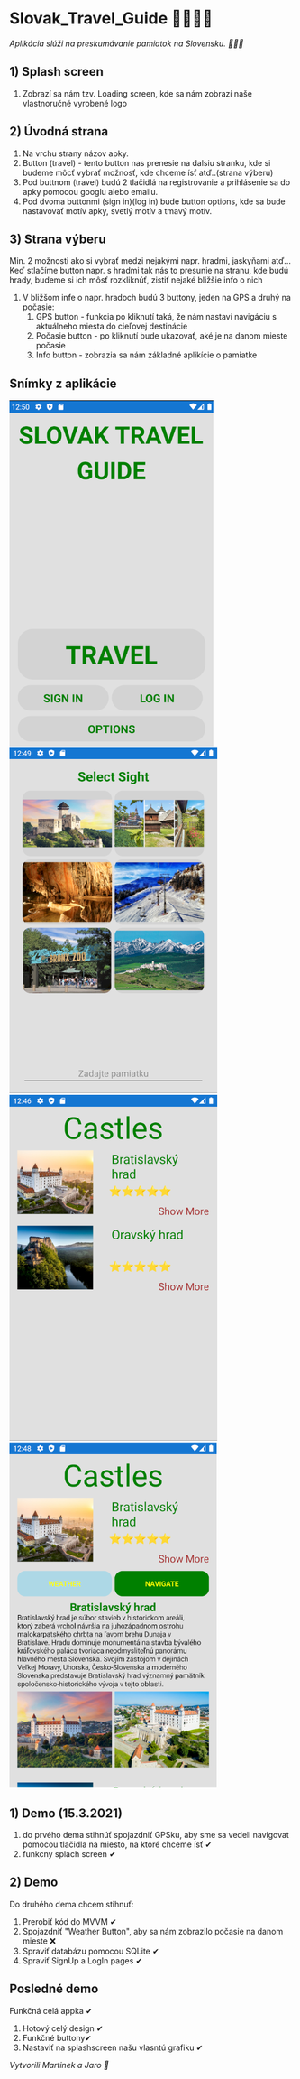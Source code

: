    # Slovak_Travel_Guide 🧗‍♂️🧗‍♀️

*Aplikácia slúži na preskumávanie pamiatok na Slovensku. 🌄🌄🌄*

## 1) Splash screen
  1. Zobrazí sa nám tzv. Loading screen, kde sa nám zobrazí naše vlastnoručné vyrobené logo 

## 2) Úvodná strana

  1. Na vrchu strany názov apky.
  1. Button (travel) - tento button nas prenesie na dalsiu stranku, kde si budeme môcť vybrať možnosť, kde chceme ísť atď..(strana výberu)
  1. Pod buttnom (travel) budú 2 tlačidlá na registrovanie a prihlásenie sa do apky pomocou googlu alebo emailu.
  1. Pod dvoma buttonmi (sign in)(log in) bude button options, kde sa bude nastavovať motív apky, svetlý motív a tmavý motív.

  
## 3) Strana výberu

  Min. 2 možnosti ako si vybrať medzi nejakými napr. hradmi, jaskyňami atď...
  Keď stlačíme button napr. s hradmi tak nás to presunie na stranu, kde budú hrady, budeme si ich môsť rozkliknúť, zistiť nejaké bližšie info o nich
  1. V bližšom infe o napr. hradoch budú 3 buttony, jeden na GPS a druhý na počasie:
      1. GPS button - funkcia po kliknutí taká, že nám nastaví navigáciu s aktuálneho miesta do cieľovej destinácie
      2. Počasie button - po kliknutí bude ukazovať, aké je na danom mieste počasie
      3. Info button - zobrazia sa nám základné aplikície o pamiatke
       
## Snímky z aplikácie
![MAIN PAGE](Images/MainPage.png)
![](Images/SelectPage.png)
![](Images/CatlesPage_-_1.png)
![](Images/CastlesPage_-_opened.png)

## 1) Demo (15.3.2021)
  1. do prvého dema stihnúť spojazdniť GPSku, aby sme sa vedeli navigovat pomocou tlačidla na miesto, na ktoré chceme ísť ✔
  2. funkcny splach screen ✔

## 2) Demo
   Do druhého dema chcem stihnuť:
   1. Prerobiť kód do MVVM ✔
   2. Spojazdniť "Weather Button", aby sa nám zobrazilo počasie na danom mieste ❌
   3. Spraviť databázu pomocou SQLite ✔
   4. Spraviť SignUp a LogIn pages ✔

## Posledné demo
   Funkčná celá appka ✔
   1. Hotový celý design ✔
   3. Funkčné buttony✔
   4. Nastaviť na splashscreen našu vlasntú grafiku ✔
 
*Vytvorili Martinek a Jaro 🤣* 


